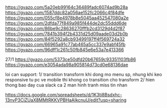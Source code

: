 https://gyazo.com/5a20eb99164c36489fadc6074ad9b28a
https://gyazo.com/1587ddc82a056ae152fc2066c4f84dfe
https://gyazo.com/055cf8e4978b8e5045aa452547080a2e
https://gyazo.com/2dfda77f849a985f444de2dc55ddd6de
https://gyazo.com/86be9c28636270fffb2cd3129d4d2f87
https://gyazo.com/7841b394f2b4331d25d09aade03d2b0b
https://gyazo.com/84f5292a8cb93499197ff4f569724a32
https://gyazo.com/66965a91c77ab465a5cc337e9abf45fb
https://gyazo.com/96dff1c261c50fb845e6e53a7e413366

27/1
https://gyazo.com/5373ce50dfd20b67659c93351103fb86
https://gyazo.com/e3054ada98a905814d73cd0e68136dae

loi can support:
1/ transition transform khi dong mo menu sp, nhung khi keo responsive tu pc ve mobile thi khong co transition cho transform
2/ hien thong bao day cua slack ca 2 man hinh tranh miss tin nhan

https://docs.google.com/spreadsheets/d/1K3ti8Bsdxhc-13nvP3CiZUaX8MMtRKKVPBHaAIkcnuU/edit?usp=sharing
